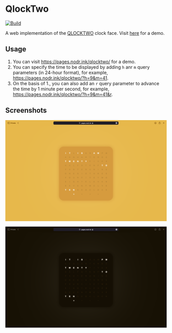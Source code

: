 # QlockTwo

[![Build](https://github.com/rickygao/qlocktwo/actions/workflows/build.yml/badge.svg)](https://github.com/rickygao/qlocktwo/actions/workflows/build.yml)

A web implementation of the [QLOCKTWO](https://qlocktwo.com/) clock face. Visit [here](https://pages.nodr.ink/qlocktwo/) for a demo.

## Usage

1. You can visit <https://pages.nodr.ink/qlocktwo/> for a demo.
2. You can specify the time to be displayed by adding `h` anr `m` query parameters (in 24-hour format), for example, <https://pages.nodr.ink/qlocktwo/?h=9&m=41>.
3. On the basis of 1., you can also add an `r` query parameter to advance the time by 1 minute per second, for example, <https://pages.nodr.ink/qlocktwo/?h=9&m=41&r>.

## Screenshots

![light](https://github.com/rickygao/qlocktwo/raw/assets/light.png)

![dark](https://github.com/rickygao/qlocktwo/raw/assets/dark.png)
